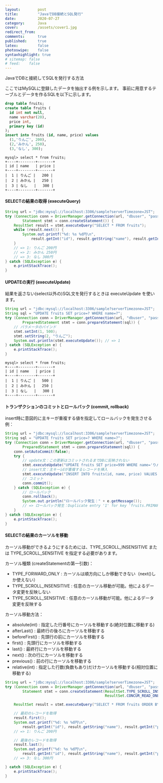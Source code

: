 ```yaml
---
layout:        post
title:         "JavaでDB接続とSQL発行"
date:          2020-07-27
category:      Java
cover:         /assets/cover1.jpg
redirect_from:
comments:      true
published:     true
latex:         false
photoswipe:    false
syntaxhighlight: true
# sitemap: false
# feed:    false
---
```


JavaでDBと接続してSQLを発行する方法

ここではMySQLに登録したデータを抽出する例を示します。
事前に用意するテーブルとデータを作るSQLを以下に示します。

```sql
drop table fruits;
create table fruits (
  id int not null,
  name varchar(20),
  price int,
  primary key (id)
);
insert into fruits (id, name, price) values
  (1,'りんご', 200),
  (2,'みかん', 250),
  (3,'なし', 300);
```

```output
mysql> select * from fruits;
+----+--------+-------+
| id | name   | price |
+----+--------+-------+
|  1 | りんご |   200 |
|  2 | みかん |   250 |
|  3 | なし   |   300 |
+----+--------+-------+
```

#### SELECTの結果の取得 (executeQuery)

```java
String url = "jdbc:mysql://localhost:3306/sample?serverTimezone=JST";
try (Connection conn = DriverManager.getConnection(url, "dbuser", "password");
        Statement stmt = conn.createStatement()) {
    ResultSet result = stmt.executeQuery("SELECT * FROM fruits");
    while (result.next()) {
        System.out.printf("%d: %s %d円\n",
            result.getInt("id"), result.getString("name"), result.getInt("price"));
    }
    // => 1: りんご 200円
    // => 2: みかん 250円
    // => 3: なし 300円
} catch (SQLException e) {
    e.printStackTrace();
}
```

#### UPDATEの実行 (executeUpdate)

結果を返さない(select以外の)SQL文を発行するときは executeUpdate を使います。

```java
String url = "jdbc:mysql://localhost:3306/sample?serverTimezone=JST";
String sql = "UPDATE fruits SET price=? WHERE name=?";
try (Connection conn = DriverManager.getConnection(url, "dbuser", "password");
        PreparedStatement stmt = conn.prepareStatement(sql)) {
    // パラメータのバインド
    stmt.setInt(1, 500);
    stmt.setString(2, "りんご");
    System.out.println(stmt.executeUpdate()); // => 1
} catch (SQLException e) {
    e.printStackTrace();
}
```

```output
mysql> select * from fruits;
+----+--------+-------+
| id | name   | price |
+----+--------+-------+
|  1 | りんご |   500 |
|  2 | みかん |   250 |
|  3 | なし   |   300 |
+----+--------+-------+
```

#### トランザクションのコミットとロールバック (commit, rollback)

insert時に意図的に主キーが重複する値を指定してロールバックを発生させる例：

```java
String url = "jdbc:mysql://localhost:3306/sample?serverTimezone=JST";
String sql = "UPDATE fruits SET price=? WHERE name=?";
try (Connection conn = DriverManager.getConnection(url, "dbuser", "password");
        PreparedStatement stmt = conn.prepareStatement(sql)) {
    conn.setAutoCommit(false);
    try {
        // update文：この更新はコミットされるまでDBに反映されない
        stmt.executeUpdate("UPDATE fruits SET price=999 WHERE name='りんご'");
        // insert文：主キーidが重複するレコードを挿入
        stmt.executeUpdate("INSERT INTO fruits(id, name, price) VALUES (1, 'すいか', 1000)");
        // コミット
        conn.commit();
    } catch (SQLException e) {
        // ロールバック
        conn.rollback();
        System.out.println("ロールバック発生：" + e.getMessage());
        // => ロールバック発生：Duplicate entry '1' for key 'fruits.PRIMARY'
    }
} catch (SQLException e) {
    e.printStackTrace();
}
```

#### SELECTの結果のカーソルを移動

カーソル移動ができるようにするためには、TYPE_SCROLL_INSENSITIVE または TYPE_SCROLL_SENSITIVE を指定する必要があります。

カーソル種類 (createStatementの第一引数)：

- TYPE_FORWARD_ONLY : カーソルは順方向にしか移動できない（next()しか使えない）
- TYPE_SCROLL_INSENSITIVE : 任意のカーソル移動が可能。他によるデータ変更を反映しない
- TYPE_SCROLL_SENSITIVE : 任意のカーソル移動が可能。他によるデータ変更を反映する

カーソル移動方法：

- absolute(int) : 指定した行番号にカーソルを移動する(絶対位置に移動する)
- afterLast() : 最終行の後ろにカーソルを移動する
- beforeFirst() : 先頭行の前にカーソルを移動する
- first() : 先頭行にカーソルを移動する
- last() : 最終行にカーソルを移動する
- next() : 次の行にカーソルを移動する
- previous() : 前の行にカーソルを移動する
- relative(int) : 指定した行数(負数もあり)だけカーソルを移動する(相対位置に移動する)

```java
String url = "jdbc:mysql://localhost:3306/sample?serverTimezone=JST";
try (Connection conn = DriverManager.getConnection(url, "dbuser", "password");
        Statement stmt = conn.createStatement(ResultSet.TYPE_SCROLL_INSENSITIVE,
                                              ResultSet.CONCUR_READ_ONLY)) {

    ResultSet result = stmt.executeQuery("SELECT * FROM fruits ORDER BY id");

    // 最初のレコードを取得
    result.first();
    System.out.printf("%d: %s %d円\n",
        result.getInt("id"), result.getString("name"), result.getInt("price"));
    // => 1: りんご 200円

    // 最後のレコードを取得
    result.last();
    System.out.printf("%d: %s %d円\n",
        result.getInt("id"), result.getString("name"), result.getInt("price"));
    // => 3: なし 300円

} catch (SQLException e) {
    e.printStackTrace();
}
```

